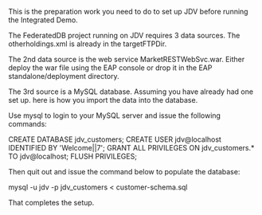 This is the preparation work you need to do to set up JDV before running the Integrated Demo.

The FederatedDB project running on JDV requires 3 data sources. The otherholdings.xml
is already in the targetFTPDir.

The 2nd data source is the web service MarketRESTWebSvc.war. Either deploy the war file
using the EAP console or drop it in the EAP standalone/deployment directory.

The 3rd source is a MySQL database. Assuming you have already had one set up. here is how you
import the data into the database.

Use mysql to login to your MySQL server and issue the following commands:

CREATE DATABASE jdv_customers;
CREATE USER jdv@localhost IDENTIFIED BY 'Welcome||7';
GRANT ALL PRIVILEGES ON jdv_customers.* TO jdv@localhost;
FLUSH PRIVILEGES;

Then quit out and issue the command below to populate the database:


mysql -u jdv -p jdv_customers < customer-schema.sql

That completes the setup.
